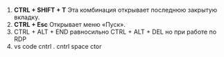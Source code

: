 1. **CTRL + SHIFT + T**
Эта комбинация открывает последнюю закрытую вкладку.
2. **CTRL + Esc**
Открывает меню «Пуск».
3. CTRL + ALT + END равносильно CTRL + ALT + DEL но при работе по RDP
4. vs code
cntrl .
cntrl space    ctor